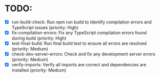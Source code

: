 # TODO:

- [x] run-build-check: Run npm run build to identify compilation errors and TypeScript issues (priority: High)
- [x] fix-compilation-errors: Fix any TypeScript compilation errors found during build (priority: High)
- [x] test-final-build: Run final build test to ensure all errors are resolved (priority: Medium)
- [x] check-dev-server-errors: Check and fix any development server errors (priority: Medium)
- [x] verify-imports: Verify all imports are correct and dependencies are installed (priority: Medium)

